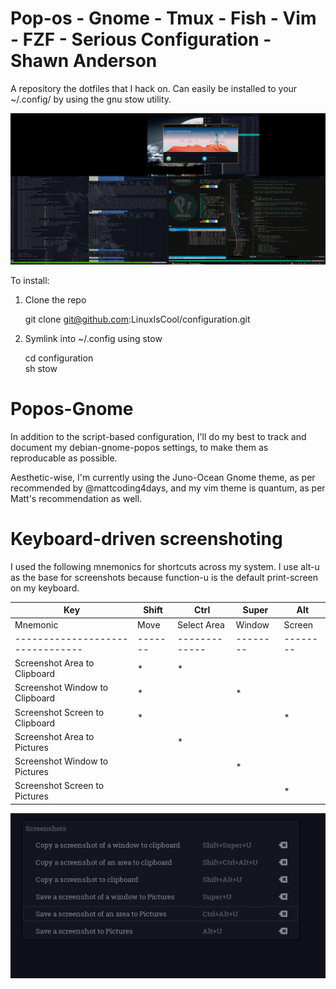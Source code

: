# Pop-os - Gnome - Tmux - Fish - Vim - FZF - Serious Configuration - Shawn Anderson
A repository the dotfiles that I hack on. Can easily be installed to your ~/.config/ by using the gnu stow utility.

<div align="center">
  <img src="https://raw.githubusercontent.com/LinuxIsCool/configuration/master/popos-gnome/Screenshot%20from%202020-09-29%2001-56-33.png"/>
</div>

To install:  
1. Clone the repo  

	git clone git@github.com:LinuxIsCool/configuration.git  
	
2. Symlink into ~/.config using stow  

	cd configuration  
	sh stow
	
	
# Popos-Gnome
In addition to the script-based configuration, I'll do my best to track and document my debian-gnome-popos settings, to make them as reproducable as possible.

Aesthetic-wise, I'm currently using the Juno-Ocean Gnome theme, as per recommended by @mattcoding4days, and my vim theme is quantum, as per Matt's recommendation as well.

# Keyboard-driven screenshoting
I used the following mnemonics for shortcuts across my system. I use alt-u as the base for screenshots because function-u is the default print-screen on my keyboard.

| Key                            | Shift | Ctrl        | Super  | Alt    |
|--------------------------------|-------|-------------|--------|--------|
| Mnemonic                       | Move  | Select Area | Window | Screen |
|--------------------------------|-------|-------------|--------|--------|
| Screenshot Area to Clipboard   | *     | *           |        |        |
| Screenshot Window to Clipboard | *     |             | *      |        |
| Screenshot Screen to Clipboard | *     |             |        | *      |
| Screenshot Area to Pictures    |       | *           |        |        |
| Screenshot Window to Pictures  |       |             | *      |        |
| Screenshot Screen to Pictures  |       |             |        | *      |


![screenshot_keys.png](popos-gnome/screenshot_keys.png)

